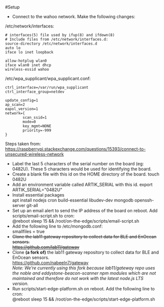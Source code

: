#Setup
* Connect to the wahoo network. Make the following changes:

/etc/network/interfaces:
```
# interfaces(5) file used by ifup(8) and ifdown(8)
# Include files from /etc/network/interfaces.d:
source-directory /etc/network/interfaces.d
auto lo
iface lo inet loopback

allow-hotplug wlan0
iface wlan0 inet dhcp  
wireless-essid wahoo 
```

/etc/wpa_supplicant/wpa_supplicant.conf:  
```
ctrl_interface=/var/run/wpa_supplicant
ctrl_interface_group=netdev

update_config=1
ap_scan=2
eapol_version=1  
network={
        scan_ssid=1
        mode=0
        key_mgmt=NONE
        priority=-999
}
```
Steps taken from:  
https://raspberrypi.stackexchange.com/questions/15393/connect-to-unsecured-wireless-network

* Label the last 5 characters of the serial number on the board (eg: 0482U). These 5 characters would be used for identifying the board.
* Create a blank file with this id on the HOME directory of the board. 
	touch 0482U
* Add an environment variable called ARTIK_SERIAL with this id.
	export ARTIK_SERIAL="0482U"
* Install essential packages  
    apt install nodejs cron build-essential libudev-dev mongodb openssh-server git-all
* Set up an email alert to send the IP address of the board on reboot. Add scripts/email-script.sh to cron:  
    @reboot sleep 15 && /root/on-the-edge/scripts/email-script.sh
* Add the following line to /etc/mongodb.conf:   
	smallfiles = true 
* ~~Clone the lab11 gateway repository to collect data for BLE and EnOcean sensors.  
https://github.com/lab11/gateway~~
* Clone **(a fork of)** the lab11 gateway repository to collect data for BLE and EnOcean sensors.  
https://github.com/nabeeln7/gateway  
*Note: We're currently using this fork because lab11/gateway repo uses the noble and eddystone-beacon-scanner npm modules 
which are not maintained and therefore do not work with the latest node.js LTS version.*  
* Run scripts/start-edge-platform.sh on reboot. Add the following line to cron:   
    @reboot sleep 15 && /root/on-the-edge/scripts/start-edge-platform.sh